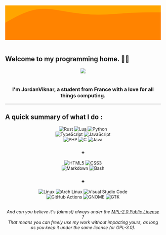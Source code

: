 <img alt="Cool Wave Effect" src="./wave.svg"><br><br>

## Welcome to my programming home. 👋😄
<div align="center">
  <img src="https://github-readme-stats.vercel.app/api?username=JordanViknar&show_icons=true&theme=gruvbox"><br><br>

  ### I'm JordanViknar, a student from France with a love for all things computing.
</div>

___
## A quick summary of what I do :
<div align="center">
  <img alt="Rust" src="https://img.shields.io/badge/rust-%23000000.svg?style=for-the-badge&logo=rust&logoColor=white">
  <img alt="Lua" src="https://img.shields.io/badge/lua-%232C2D72.svg?style=for-the-badge&logo=lua&logoColor=white">
  <img alt="Python" src="https://img.shields.io/badge/python-3670A0?style=for-the-badge&logo=python&logoColor=ffdd54"><br>
  <img alt="TypeScript" src="https://img.shields.io/badge/TypeScript-007ACC?style=for-the-badge&logo=typescript&logoColor=white">
  <img alt="JavaScript" src="https://img.shields.io/badge/javascript-%23323330.svg?style=for-the-badge&logo=javascript&logoColor=%23F7DF1E"><br>
  <img alt="PHP" src="https://img.shields.io/badge/php-%23777BB4.svg?style=for-the-badge&logo=php&logoColor=white">
  <img alt="C" src="https://img.shields.io/badge/c-%2300599C.svg?style=for-the-badge&logo=c&logoColor=white">
  <img alt="Java" src="https://img.shields.io/badge/Java-%23ED8B00.svg?style=for-the-badge&logo=openjdk&logoColor=white">

  ### +
  <img alt="HTML5" src="https://img.shields.io/badge/html5-%23E34F26.svg?style=for-the-badge&logo=html5&logoColor=white">
  <img alt="CSS3" src="https://img.shields.io/badge/css3-%231572B6.svg?style=for-the-badge&logo=css3&logoColor=white">
  <br>
  <img alt="Markdown" src="https://img.shields.io/badge/markdown-%23000000.svg?style=for-the-badge&logo=markdown&logoColor=white">
  <img alt="Bash" src="https://img.shields.io/badge/shell_script-%23121011.svg?style=for-the-badge&logo=gnu-bash&logoColor=white">

  ### +
  <img alt="Linux" src="https://img.shields.io/badge/Linux-FCC624?style=for-the-badge&logo=linux&logoColor=black">
  <img alt="Arch Linux" src="https://img.shields.io/badge/Arch%20Linux-1793D1?logo=arch-linux&logoColor=fff&style=for-the-badge">
  <img alt="Visual Studio Code" src="https://img.shields.io/badge/Visual%20Studio%20Code-0078d7.svg?style=for-the-badge&logo=visual-studio-code&logoColor=white"><br>
  <img alt="GitHub Actions" src="https://img.shields.io/badge/github%20actions-%232671E5.svg?style=for-the-badge&logo=githubactions&logoColor=white">
  <img alt="GNOME" src="https://img.shields.io/badge/GNOME-4A86CF.svg?style=for-the-badge&logo=GNOME&logoColor=white">
  <img alt="GTK" src="https://img.shields.io/badge/GTK-7FE719.svg?style=for-the-badge&logo=GTK&logoColor=white">
  <br><br>

  <i>And can you believe it's (almost) always under the [MPL-2.0 Public License](https://choosealicense.com/licenses/mpl-2.0/) ?<br>That means you can freely use my work without impacting yours, as long as you keep it under the same license (or GPL-3.0).<i>
</div>

